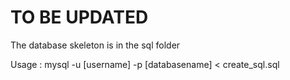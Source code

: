 # TO BE UPDATED

The database skeleton is in the sql folder

Usage : 
mysql -u [username] -p [databasename] < create_sql.sql
